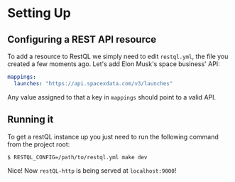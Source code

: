 # Setting Up

## Configuring a REST API resource

To add a resource to RestQL we simply need to edit `restql.yml`, the file you created a few moments ago. Let's add Elon Musk's space business' API:

```yaml
mappings:
  launches: "https://api.spacexdata.com/v3/launches"
```

Any value assigned to that a key in `mappings` should point to a valid API.

## Running it

To get a restQL instance up you just need to run the following command from the project root:
```shell script
$ RESTQL_CONFIG=/path/to/restql.yml make dev
```

Nice! Now `restQL-http` is being served at `localhost:9000`!